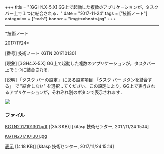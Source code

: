 ﻿+++
title = "[GGH4.X-5.X] GG上で起動した複数のアプリケーションが，タスクバー上で１つに結合される．"
date = "2017-11-24"
tags = ["技術ノート"]
categories = ["tech"]
banner = "img/technote.jpg"
+++

-----------------------------------------------------------------------------------------------------------------------------

*技術ノート

2017/11/24*


[番号]
技術ノート KGTN 2017101301

[現象]
[GGH4.X-5.X]
GG上で起動した複数のアプリケーションが，タスクバー上で１つに結合される．

[説明]
「タスク バーの設定」 にある設定項目 「タスク バー ボタンを結合する」 で
"結合しない"
を選択してください．この設定により，GG上で実行されるアプリケーションが，それぞれ別のボタンで表示されます．

![](http://techreport.kitasp.net/attachments/download/3860/KGTN2017101301.jpg)


### ファイル

 
 


[KGTN2017101301.pdf](http://techreport.kitasp.net/attachments/download/3859/KGTN2017101301.pdf)
 [(35.3 KB)] [kitasp 技術センター, 2017/11/24
15:14]

[KGTN2017101301.jpg](http://techreport.kitasp.net/attachments/download/3860/KGTN2017101301.jpg)

[表示](http://techreport.kitasp.net/attachments/3860/KGTN2017101301.jpg "表示")
 [(4.18 KB)] [kitasp 技術センター, 2017/11/24
15:14]


 


 


